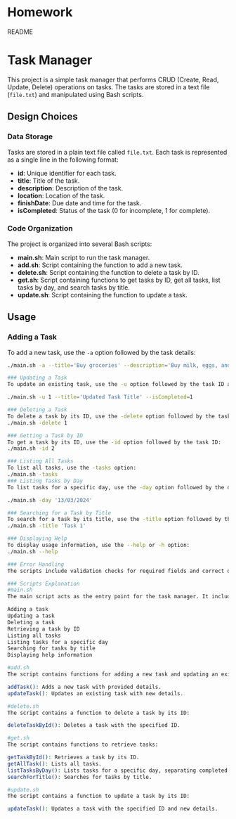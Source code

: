 # Homework
README
# Task Manager

This project is a simple task manager that performs CRUD (Create, Read, Update, Delete) operations on tasks. The tasks are stored in a text file (`file.txt`) and manipulated using Bash scripts.

## Design Choices

### Data Storage
Tasks are stored in a plain text file called `file.txt`. Each task is represented as a single line in the following format:

- **id**: Unique identifier for each task.
- **title**: Title of the task.
- **description**: Description of the task.
- **location**: Location of the task.
- **finishDate**: Due date and time for the task.
- **isCompleted**: Status of the task (0 for incomplete, 1 for complete).

### Code Organization
The project is organized into several Bash scripts:

- **main.sh**: Main script to run the task manager.
- **add.sh**: Script containing the function to add a new task.
- **delete.sh**: Script containing the function to delete a task by ID.
- **get.sh**: Script containing functions to get tasks by ID, get all tasks, list tasks by day, and search tasks by title.
- **update.sh**: Script containing the function to update a task.

## Usage

### Adding a Task
To add a new task, use the `-a` option followed by the task details:

```bash
./main.sh -a --title='Buy groceries' --description='Buy milk, eggs, and bread' --location='Supermarket' --finishDate='13/03/2024 10:00'

### Updating a Task
To update an existing task, use the -u option followed by the task ID and the updated details:

./main.sh -u 1 --title='Updated Task Title' --isCompleted=1

### Deleting a Task
To delete a task by its ID, use the -delete option followed by the task ID:
./main.sh -delete 1

### Getting a Task by ID
To get a task by its ID, use the -id option followed by the task ID:
./main.sh -id 2

### Listing All Tasks
To list all tasks, use the -tasks option:
./main.sh -tasks
### Listing Tasks by Day
To list tasks for a specific day, use the -day option followed by the date in dd/mm/yyyy format:

./main.sh -day '13/03/2024'

### Searching for a Task by Title
To search for a task by its title, use the -title option followed by the search term:
./main.sh -title 'Task 1'

### Displaying Help
To display usage information, use the --help or -h option:
./main.sh --help

### Error Handling
The scripts include validation checks for required fields and correct date-time formats. Error messages are redirected to standard error.

### Scripts Explanation
#main.sh
The main script acts as the entry point for the task manager. It includes the following functionalities:

Adding a task
Updating a task
Deleting a task
Retrieving a task by ID
Listing all tasks
Listing tasks for a specific day
Searching for tasks by title
Displaying help information

#add.sh
The script contains functions for adding a new task and updating an existing task:

addTask(): Adds a new task with provided details.
updateTask(): Updates an existing task with new details.

#delete.sh
The script contains a function to delete a task by its ID:

deleteTaskById(): Deletes a task with the specified ID.

#get.sh
The script contains functions to retrieve tasks:

getTaskById(): Retrieves a task by its ID.
getAllTask(): Lists all tasks.
listTasksByDay(): Lists tasks for a specific day, separating completed and uncompleted tasks.
searchForTitle(): Searches for tasks by title.

#update.sh
The script contains a function to update a task by its ID:

updateTask(): Updates a task with the specified ID and new details.

